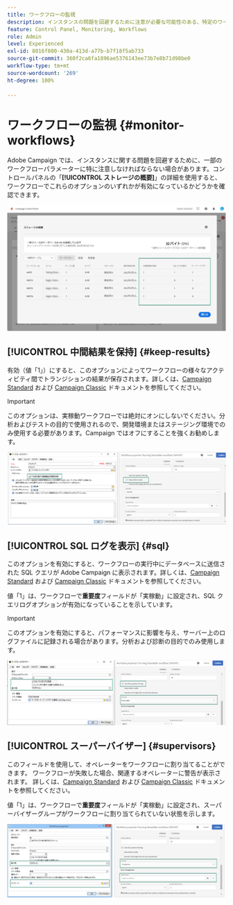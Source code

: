 ```yaml
---
title: ワークフローの監視
description: インスタンスの問題を回避するために注意が必要な可能性のある、特定のワークフローパラメーターの監視方法を説明します。
feature: Control Panel, Monitoring, Workflows
role: Admin
level: Experienced
exl-id: 8016f800-430a-413d-a77b-b7f18f5ab733
source-git-commit: 360f2ca6fa1896ae5376143ee73b7e8b71d98be0
workflow-type: tm+mt
source-wordcount: '269'
ht-degree: 100%

---
```


# ワークフローの監視 {#monitor-workflows}

<!-- Clean paused and completed workflows

When [!DNL Adobe Campaign] workflows are paused or completed, they leave temporary tables on your instances database that consume space and can lead to performance issues.

Control Panel allows you to identify those workflows and clean the temporary resources generated on your instances.

>[!NOTE]
>
>Technically, this operation executes the **[!UICONTROL Database cleanup technical workflow]** that runs on your Campaign instance everyday (see [Campaign Standard](https://experienceleague.adobe.com/docs/campaign-standard/using/administrating/application-settings/technical-workflows.html#list-of-technical-workflows) and [Campaign Classic](https://experienceleague.adobe.com/docs/campaign-classic/using/monitoring-campaign-classic/data-processing/database-cleanup-workflow.html) documentation). 

To clean paused and completed workflows, follow these steps:

1. Navigate to the **[!UICONTROL Performance monitoring]** card.

1. In the **[!UICONTROL Databases]** tab, select the instance where you want to perform the operation.

1. Access the **[!UICONTROL Storage overview]** details, then filter the list on **[!UICONTROL Temporary tables]**. Learn more on **[!UICONTROL Storage overview]** in [this page](database-storage-overview.md).

    ![](assets/wkf-monitoring-filter.png)

1. All temporary tables generated on your instances by workflows and deliveries display. Click the **[!UICONTROL Clean now]** button to delete the resources generated by paused and completed workflows.

    ![](assets/wkf-monitoring-clean.png)

1. Once the operation is confirmed, you can track the estimated remaining time in the **[!UICONTROL Storage overview]** list.

    ![](assets/wkf-monitoring-in-progress.png)

Monitor workflow parameters -->

Adobe Campaign では、インスタンスに関する問題を回避するために、一部のワークフローパラメーターに特に注意しなければならない場合があります。コントロールパネルの「**[!UICONTROL ストレージの概要]**」の詳細を使用すると、ワークフローでこれらのオプションのいずれかが有効になっているかどうかを確認できます。

![](assets/wkf-monitoring-parameters.png)

## **[!UICONTROL 中間結果を保持]** {#keep-results}

有効（値「1」）にすると、このオプションによってワークフローの様々なアクティビティ間でトランジションの結果が保存されます。詳しくは、[Campaign Standard](https://experienceleague.adobe.com/docs/campaign-standard/using/managing-processes-and-data/executing-a-workflow/managing-execution-options.html?lang=ja) および [Campaign Classic](https://experienceleague.adobe.com/docs/campaign-classic/using/automating-with-workflows/introduction/workflow-best-practices.html?lang=ja#logs) ドキュメントを参照してください。

>[!IMPORTANT]
>
>このオプションは、実稼動ワークフローでは絶対にオンにしないでください。分析およびテストの目的で使用されるので、開発環境またはステージング環境でのみ使用する必要があります。Campaign ではオフにすることを強くお勧めします。

![](assets/wkf-monitoring-keep.png)

## **[!UICONTROL SQL ログを表示]** {#sql}

このオプションを有効にすると、ワークフローの実行中にデータベースに送信された SQL クエリが Adobe Campaign に表示されます。詳しくは、[Campaign Standard](https://experienceleague.adobe.com/docs/campaign-standard/using/managing-processes-and-data/executing-a-workflow/managing-execution-options.html?lang=ja) および [Campaign Classic](https://experienceleague.adobe.com/docs/campaign-classic/using/automating-with-workflows/advanced-management/workflow-properties.html?lang=ja#execution) ドキュメントを参照してください。

値「1」は、ワークフローで&#x200B;**重要度**&#x200B;フィールドが「実稼動」に設定され、SQL クエリログオプションが有効になっていることを示しています。

>[!IMPORTANT]
>
>このオプションを有効にすると、パフォーマンスに影響を与え、サーバー上のログファイルに記録される場合があります。分析および診断の目的でのみ使用します。

![](assets/wkf-monitoring-sql.png)

## **[!UICONTROL スーパーバイザー]** {#supervisors}

このフィールドを使用して、オペレーターをワークフローに割り当てることができます。 ワークフローが失敗した場合、関連するオペレーターに警告が表示されます。 詳しくは、[Campaign Standard](https://experienceleague.adobe.com/docs/campaign-standard/using/managing-processes-and-data/executing-a-workflow/monitoring-workflow-execution.html?lang=ja#error-management) および [Campaign Classic](https://experienceleague.adobe.com/docs/campaign-classic/using/automating-with-workflows/advanced-management/workflow-properties.html?lang=ja#error-management) ドキュメントを参照してください。

値「1」は、ワークフローで&#x200B;**重要度**&#x200B;フィールドが「実稼動」に設定され、スーパーバイザーグループがワークフローに割り当てられていない状態を示します。

![](assets/wkf-monitoring-supervisors.png)

